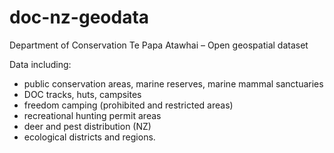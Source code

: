 # doc-nz-geodata
Department of Conservation Te Papa Atawhai – Open geospatial dataset

Data including:  
+ public conservation areas, marine reserves, marine mammal sanctuaries  
+ DOC tracks, huts, campsites  
+ freedom camping (prohibited and restricted areas)  
+ recreational hunting permit areas  
+ deer and pest distribution (NZ)  
+ ecological districts and regions.
